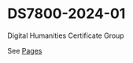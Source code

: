 # DS7800-2024-01

Digital Humanities Certificate Group

See [Pages](https://ontoligent.github.io/DS7800-2024-01/)
